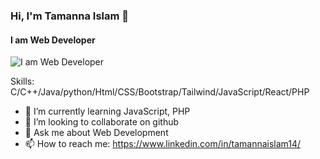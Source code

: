 ### Hi, I'm  Tamanna Islam 👋

#### I am Web Developer
![I am Web Developer](https://media-exp1.licdn.com/dms/image/C5616AQFn4izGwW62yg/profile-displaybackgroundimage-shrink_200_800/0/1649356281241?e=1654732800&v=beta&t=-mEG--nw4f0kXB6mhCSSTsCWC7IFxQHzXVanuiiCqw8)


Skills: C/C++/Java/python/Html/CSS/Bootstrap/Tailwind/JavaScript/React/PHP

- 🌱 I’m currently learning JavaScript, PHP 
- 👯 I’m looking to collaborate on github 
- 💬 Ask me about Web Development 
- 📫 How to reach me: https://www.linkedin.com/in/tamannaislam14/ 



